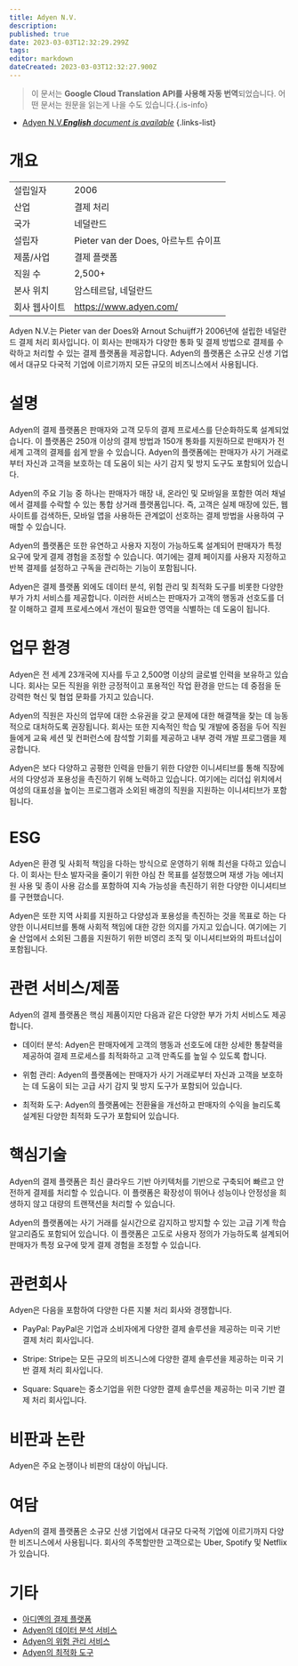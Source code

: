 ```yaml
---
title: Adyen N.V.
description: 
published: true
date: 2023-03-03T12:32:29.299Z
tags: 
editor: markdown
dateCreated: 2023-03-03T12:32:27.900Z
---
```


> 이 문서는 **Google Cloud Translation API를 사용해 자동 번역**되었습니다.
어떤 문서는 원문을 읽는게 나을 수도 있습니다.{.is-info}



- [Adyen N.V.***English** document is available*](/en/Knowledge-base/Dictionary/Company/adyen-n-v-)
{.links-list}
# 개요

| | |
| --- | --- |
| 설립일자 | 2006 |
| 산업 | 결제 처리 |
| 국가 | 네덜란드 |
| 설립자 | Pieter van der Does, 아르누트 슈이프 |
| 제품/사업 | 결제 플랫폼 |
| 직원 수 | 2,500+ |
| 본사 위치 | 암스테르담, 네덜란드 |
| 회사 웹사이트 | https://www.adyen.com/ |

Adyen N.V.는 Pieter van der Does와 Arnout Schuijff가 2006년에 설립한 네덜란드 결제 처리 회사입니다. 이 회사는 판매자가 다양한 통화 및 결제 방법으로 결제를 수락하고 처리할 수 있는 결제 플랫폼을 제공합니다. Adyen의 플랫폼은 소규모 신생 기업에서 대규모 다국적 기업에 이르기까지 모든 규모의 비즈니스에서 사용됩니다.

# 설명

Adyen의 결제 플랫폼은 판매자와 고객 모두의 결제 프로세스를 단순화하도록 설계되었습니다. 이 플랫폼은 250개 이상의 결제 방법과 150개 통화를 지원하므로 판매자가 전 세계 고객의 결제를 쉽게 받을 수 있습니다. Adyen의 플랫폼에는 판매자가 사기 거래로부터 자신과 고객을 보호하는 데 도움이 되는 사기 감지 및 방지 도구도 포함되어 있습니다.

Adyen의 주요 기능 중 하나는 판매자가 매장 내, 온라인 및 모바일을 포함한 여러 채널에서 결제를 수락할 수 있는 통합 상거래 플랫폼입니다. 즉, 고객은 실제 매장에 있든, 웹사이트를 검색하든, 모바일 앱을 사용하든 관계없이 선호하는 결제 방법을 사용하여 구매할 수 있습니다.

Adyen의 플랫폼은 또한 유연하고 사용자 지정이 가능하도록 설계되어 판매자가 특정 요구에 맞게 결제 경험을 조정할 수 있습니다. 여기에는 결제 페이지를 사용자 지정하고 반복 결제를 설정하고 구독을 관리하는 기능이 포함됩니다.

Adyen은 결제 플랫폼 외에도 데이터 분석, 위험 관리 및 최적화 도구를 비롯한 다양한 부가 가치 서비스를 제공합니다. 이러한 서비스는 판매자가 고객의 행동과 선호도를 더 잘 이해하고 결제 프로세스에서 개선이 필요한 영역을 식별하는 데 도움이 됩니다.

# 업무 환경

Adyen은 전 세계 23개국에 지사를 두고 2,500명 이상의 글로벌 인력을 보유하고 있습니다. 회사는 모든 직원을 위한 긍정적이고 포용적인 작업 환경을 만드는 데 중점을 둔 강력한 혁신 및 협업 문화를 가지고 있습니다.

Adyen의 직원은 자신의 업무에 대한 소유권을 갖고 문제에 대한 해결책을 찾는 데 능동적으로 대처하도록 권장됩니다. 회사는 또한 지속적인 학습 및 개발에 중점을 두어 직원들에게 교육 세션 및 컨퍼런스에 참석할 기회를 제공하고 내부 경력 개발 프로그램을 제공합니다.

Adyen은 보다 다양하고 공평한 인력을 만들기 위한 다양한 이니셔티브를 통해 직장에서의 다양성과 포용성을 촉진하기 위해 노력하고 있습니다. 여기에는 리더십 위치에서 여성의 대표성을 높이는 프로그램과 소외된 배경의 직원을 지원하는 이니셔티브가 포함됩니다.

# ESG

Adyen은 환경 및 사회적 책임을 다하는 방식으로 운영하기 위해 최선을 다하고 있습니다. 이 회사는 탄소 발자국을 줄이기 위한 야심 찬 목표를 설정했으며 재생 가능 에너지원 사용 및 종이 사용 감소를 포함하여 지속 가능성을 촉진하기 위한 다양한 이니셔티브를 구현했습니다.

Adyen은 또한 지역 사회를 지원하고 다양성과 포용성을 촉진하는 것을 목표로 하는 다양한 이니셔티브를 통해 사회적 책임에 대한 강한 의지를 가지고 있습니다. 여기에는 기술 산업에서 소외된 그룹을 지원하기 위한 비영리 조직 및 이니셔티브와의 파트너십이 포함됩니다.

# 관련 서비스/제품

Adyen의 결제 플랫폼은 핵심 제품이지만 다음과 같은 다양한 부가 가치 서비스도 제공합니다.

- 데이터 분석: Adyen은 판매자에게 고객의 행동과 선호도에 대한 상세한 통찰력을 제공하여 결제 프로세스를 최적화하고 고객 만족도를 높일 수 있도록 합니다.

- 위험 관리: Adyen의 플랫폼에는 판매자가 사기 거래로부터 자신과 고객을 보호하는 데 도움이 되는 고급 사기 감지 및 방지 도구가 포함되어 있습니다.

- 최적화 도구: Adyen의 플랫폼에는 전환율을 개선하고 판매자의 수익을 늘리도록 설계된 다양한 최적화 도구가 포함되어 있습니다.

# 핵심기술

Adyen의 결제 플랫폼은 최신 클라우드 기반 아키텍처를 기반으로 구축되어 빠르고 안전하게 결제를 처리할 수 있습니다. 이 플랫폼은 확장성이 뛰어나 성능이나 안정성을 희생하지 않고 대량의 트랜잭션을 처리할 수 있습니다.

Adyen의 플랫폼에는 사기 거래를 실시간으로 감지하고 방지할 수 있는 고급 기계 학습 알고리즘도 포함되어 있습니다. 이 플랫폼은 고도로 사용자 정의가 가능하도록 설계되어 판매자가 특정 요구에 맞게 결제 경험을 조정할 수 있습니다.

# 관련회사

Adyen은 다음을 포함하여 다양한 다른 지불 처리 회사와 경쟁합니다.

- PayPal: PayPal은 기업과 소비자에게 다양한 결제 솔루션을 제공하는 미국 기반 결제 처리 회사입니다.

- Stripe: Stripe는 모든 규모의 비즈니스에 다양한 결제 솔루션을 제공하는 미국 기반 결제 처리 회사입니다.

- Square: Square는 중소기업을 위한 다양한 결제 솔루션을 제공하는 미국 기반 결제 처리 회사입니다.

# 비판과 논란

Adyen은 주요 논쟁이나 비판의 대상이 아닙니다.

# 여담

Adyen의 결제 플랫폼은 소규모 신생 기업에서 대규모 다국적 기업에 이르기까지 다양한 비즈니스에서 사용됩니다. 회사의 주목할만한 고객으로는 Uber, Spotify 및 Netflix가 있습니다.

# 기타

- [아디옌의 결제 플랫폼](https://www.adyen.com/payment-platform)
- [Adyen의 데이터 분석 서비스](https://www.adyen.com/features/data-analytics)
- [Adyen의 위험 관리 서비스](https://www.adyen.com/features/risk-management)
- [Adyen의 최적화 도구](https://www.adyen.com/features/optimization-tools)